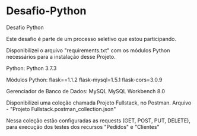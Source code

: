 # Desafio-Python
Desafio Python

Este desafio é parte de um processo seletivo que estou participando.

Disponibilizei o arquivo "requirements.txt" com os módulos Python necessários para a instalação desse Projeto.

Python:
  Python 3.7.3

Módulos Python:
  flask==1.1.2
  flask-mysql=1.5.1
  flask-cors=3.0.9

Gerenciador de Banco de Dados:
  MySQL MySQL Workbench 8.0

Disponibilizei uma coleção chamada Projeto Fullstack, no Postman.
  Arquivo - "Projeto Fullstack.postman_collection.json"

Nessa coleção estão configuradas as requests (GET, POST, PUT, DELETE), para execução dos testes dos recursos "Pedidos" e "Clientes"
